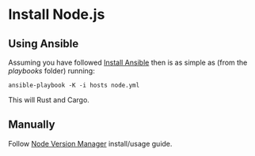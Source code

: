 # Install Node.js

## Using Ansible

Assuming you have followed [Install Ansible](install-ansible.md) then is as simple as (from the _playbooks_ folder) running:

```shell
ansible-playbook -K -i hosts node.yml
```

This will Rust and Cargo.

## Manually

Follow [Node Version Manager](https://github.com/nvm-sh/nvm) install/usage guide.
